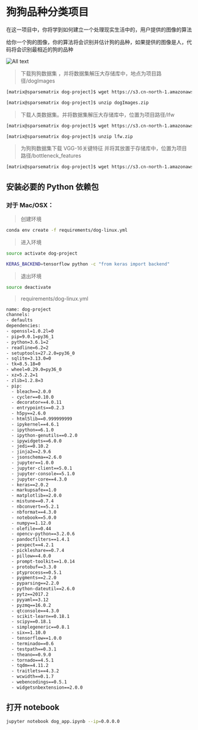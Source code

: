 # 狗狗品种分类项目

在这一项目中，你将学到如何建立一个处理现实生活中的，用户提供的图像的算法

给你一个狗的图像，你的算法将会识别并估计狗的品种，如果提供的图像是人，代码将会识别最相近的狗的品种

![All text](http://ww1.sinaimg.cn/large/dc05ba18gy1fo6rhwrky9j20e00goak6.jpg)

>下载狗狗数据集 ，并将数据集解压大存储库中，地点为项目路径/dogImages

```bash
[matrix@sparsematrix dog-project]$ wget https://s3.cn-north-1.amazonaws.com.cn/static-documents/nd101/v4-dataset/dogImages.zip
```

```bash
[matrix@sparsematrix dog-project]$ unzip dogImages.zip
```

>下载人类数据集。并将数据集解压大存储库中，位置为项目路径/lfw

```bash
[matrix@sparsematrix dog-project]$ wget https://s3.cn-north-1.amazonaws.com.cn/static-documents/nd101/v4-dataset/lfw.zip
```

```bash
[matrix@sparsematrix dog-project]$ unzip lfw.zip
```

>为狗狗数据集下载 VGG-16关键特征 并将其放置于存储库中，位置为项目路径/bottleneck_features

```bash
[matrix@sparsematrix dog-project]$ wget https://s3.cn-north-1.amazonaws.com.cn/static-documents/nd101/v4-dataset/DogVGG16Data.npz
```

## 安装必要的 Python 依赖包

### 对于 Mac/OSX：

>创建环境

```bash
conda env create -f requirements/dog-linux.yml
```

>进入环境

```bash
source activate dog-project
```

```bash
KERAS_BACKEND=tensorflow python -c "from keras import backend"
```

>退出环境

```bash
source deactivate
```

>requirements/dog-linux.yml

```bash
name: dog-project
channels:
- defaults
dependencies:
- openssl=1.0.2l=0
- pip=9.0.1=py36_1
- python=3.6.1=2
- readline=6.2=2
- setuptools=27.2.0=py36_0
- sqlite=3.13.0=0
- tk=8.5.18=0
- wheel=0.29.0=py36_0
- xz=5.2.2=1
- zlib=1.2.8=3
- pip:
  - bleach==2.0.0
  - cycler==0.10.0
  - decorator==4.0.11
  - entrypoints==0.2.3
  - h5py==2.6.0
  - html5lib==0.999999999
  - ipykernel==4.6.1
  - ipython==6.1.0
  - ipython-genutils==0.2.0
  - ipywidgets==6.0.0
  - jedi==0.10.2
  - jinja2==2.9.6
  - jsonschema==2.6.0
  - jupyter==1.0.0
  - jupyter-client==5.0.1
  - jupyter-console==5.1.0
  - jupyter-core==4.3.0
  - keras==2.0.2
  - markupsafe==1.0
  - matplotlib==2.0.0
  - mistune==0.7.4
  - nbconvert==5.2.1
  - nbformat==4.3.0
  - notebook==5.0.0
  - numpy==1.12.0
  - olefile==0.44
  - opencv-python==3.2.0.6
  - pandocfilters==1.4.1
  - pexpect==4.2.1
  - pickleshare==0.7.4
  - pillow==4.0.0
  - prompt-toolkit==1.0.14
  - protobuf==3.3.0
  - ptyprocess==0.5.1
  - pygments==2.2.0
  - pyparsing==2.2.0
  - python-dateutil==2.6.0
  - pytz==2017.2
  - pyyaml==3.12
  - pyzmq==16.0.2
  - qtconsole==4.3.0
  - scikit-learn==0.18.1
  - scipy==0.18.1
  - simplegeneric==0.8.1
  - six==1.10.0
  - tensorflow==1.0.0
  - terminado==0.6
  - testpath==0.3.1
  - theano==0.9.0
  - tornado==4.5.1
  - tqdm==4.11.2
  - traitlets==4.3.2
  - wcwidth==0.1.7
  - webencodings==0.5.1
  - widgetsnbextension==2.0.0
```

## 打开 notebook

```bash
jupyter notebook dog_app.ipynb --ip=0.0.0.0
```
